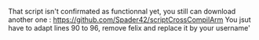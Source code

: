 That script isn't confirmated as functionnal yet, you still can download another one : https://github.com/Spader42/scriptCrossCompilArm
You jsut have to adapt lines 90 to 96, remove felix and replace it by your username'
